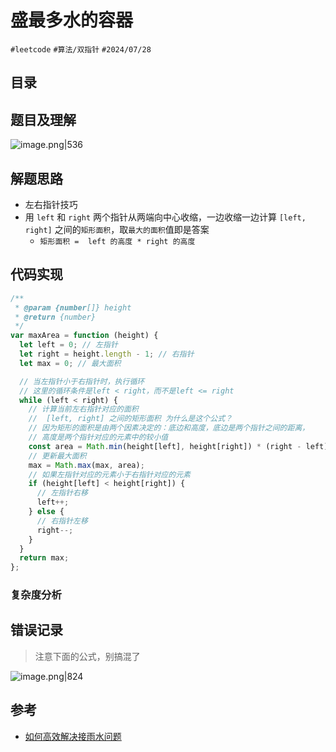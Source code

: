 
# 盛最多水的容器


`#leetcode`  `#算法/双指针`  `#2024/07/28` 


## 目录
<!-- toc -->
 ## 题目及理解 

![image.png|536](https://832-1310531898.cos.ap-beijing.myqcloud.com/1177bd34d377d88a18b423f085b603ef.png)

## 解题思路

- 左右指针技巧
- 用 `left` 和 `right` 两个指针从两端向中心收缩，一边收缩一边计算 `[left, right]` 之间的`矩形面积`，取`最大的面积`值即是答案
   - `矩形面积 =  left 的高度 * right 的高度`

## 代码实现

```javascript
/**
 * @param {number[]} height
 * @return {number}
 */
var maxArea = function (height) {
  let left = 0; // 左指针
  let right = height.length - 1; // 右指针
  let max = 0; // 最大面积

  // 当左指针小于右指针时，执行循环
  // 这里的循环条件是left < right，而不是left <= right
  while (left < right) {
    // 计算当前左右指针对应的面积
    //  [left, right] 之间的矩形面积 为什么是这个公式？
    // 因为矩形的面积是由两个因素决定的：底边和高度，底边是两个指针之间的距离，
    // 高度是两个指针对应的元素中的较小值
    const area = Math.min(height[left], height[right]) * (right - left);
    // 更新最大面积
    max = Math.max(max, area);
    // 如果左指针对应的元素小于右指针对应的元素
    if (height[left] < height[right]) {
      // 左指针右移
      left++;
    } else {
      // 右指针左移
      right--;
    }
  }
  return max;
};
```

### 复杂度分析

## 错误记录

> 注意下面的公式，别搞混了

![image.png|824](https://832-1310531898.cos.ap-beijing.myqcloud.com/5015126dadf1d8fb35a2abe46218b231.png)

## 参考

- [如何高效解决接雨水问题](https://labuladong.online/algo/frequency-interview/trapping-rain-water/#%E6%89%A9%E5%B1%95%E5%BB%B6%E4%BC%B8)

